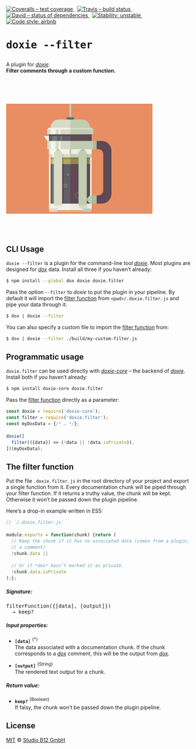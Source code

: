 [![Coveralls – test coverage
](https://img.shields.io/coveralls/studio-b12/doxie.filter.svg?style=flat-square)
](https://coveralls.io/r/studio-b12/doxie.filter)
 [![Travis – build status
](https://img.shields.io/travis/studio-b12/doxie.filter/master.svg?style=flat-square)
](https://travis-ci.org/studio-b12/doxie.filter)
 [![David – status of dependencies
](https://img.shields.io/david/studio-b12/doxie.filter.svg?style=flat-square)
](https://david-dm.org/studio-b12/doxie.filter)
 [![Stability: unstable
](https://img.shields.io/badge/stability-unstable-yellowgreen.svg?style=flat-square)
](https://nodejs.org/api/documentation.html#documentation_stability_index)
 [![Code style: airbnb
](https://img.shields.io/badge/code%20style-airbnb-blue.svg?style=flat-square)
](https://github.com/airbnb/javascript)




<h1                                                                 id="/"><pre>
doxie --filter
</pre></h1>


A plugin for *[doxie][]*.  
**Filter comments through a custom function.**


[doxie]:  http://npm.im/doxie



<p><a
  title="Graphic by the great Justin Mezzell"
  href="http://justinmezzell.tumblr.com/post/57086283476"
  >
  <br/>
  <br/>
  <br/>
  <br/>
  <img
    alt="lightweight"
    src="Readme/Filter.gif"
    width="400"
    height="300"
  />
  <br/>
  <br/>
  <br/>
  <br/>
</a></p>




CLI Usage
---------

`doxie --filter` is a plugin for the command-line tool *[doxie][]*. Most plugins are designed for *[dox][]* data. Install all three if you haven’t already:

```sh
$ npm install --global dox doxie doxie.filter
```


Pass the option `--filter` to *doxie* to put the plugin in your pipeline. By default it will import the [filter function][] from `<pwd>/.doxie.filter.js` and pipe your data through it:

```sh
$ dox | doxie --filter
```


You can also specify a custom file to import the [filter function][] from:

```sh
$ dox | doxie --filter ./build/my-custom-filter.js
```


[dox]:              http://npm.im/dox
[filter function]:  #/filter-function




Programmatic usage
------------------

`doxie.filter` can be used directly with *[doxie-core][]* – the backend of *[doxie][]*. Install both if you haven’t already:

```sh
$ npm install doxie-core doxie.filter
```


Pass the [filter function][] directly as a parameter:

```js
const doxie = require('doxie-core');
const filter = require('doxie.filter');
const myDoxData = {/* … */};

doxie([
  filter(({data}) => (!data || !data.isPrivate)),
])(myDoxData);
```


[doxie-core]:  http://npm.im/doxie-core




<a                                                    id="/filter-function"></a>
The filter function
-------------------

Put the file `.doxie.filter.js` in the root directory of your project and export a single function from it. Every documentation chunk will be piped through your filter function. If it returns a truthy value, the chunk will be kept. Otherwise it won’t be passed down the plugin pipeline.

Here’s a drop-in example written in ES5:

```js
// `/.doxie.filter.js`

module.exports = function(chunk) {return (
  // Keep the chunk if it has no associated data (comes from a plugin, not from
  // a comment)
  !chunk.data ||

  // Or if *dox* hasn’t marked it as private.
  !chunk.data.isPrivate
);};
```



<h5                                             id="/filter-function/signature">
Signature:
</h5>

<pre>
filterFunction({[data], [output]})
  → keep?
</pre>


<h5                                                 id="/filter-function/input">
Input properties:
</h5>

* **`[data]`**
  <sup>{*}</sup>  
  The data associated with a documentation chunk. If the chunk corresponds to a *[dox][]* comment, this will be the output from *[dox][]*.

* **`[output]`**
  <sup>{String}</sup>  
  The rendered text output for a chunk.


<h5                                          id="/filter-function/return-value">
Return value:
</h5>

* **`keep?`**
  <sup>{Boolean}</sup>  
  If falsy, the chunk won’t be passed down the plugin pipeline.




License
-------

[MIT][] © [Studio B12 GmbH][]

[MIT]: ./License.md
[Studio B12 GmbH]: http://studio-b12.de
